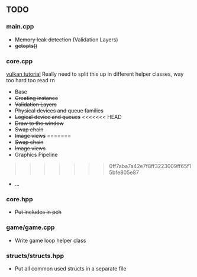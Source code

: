 ## TODO
### main.cpp
- ~~Memory leak detection~~ (Validation Layers)
- ~~getopts()~~

### core.cpp
[vulkan tutorial](https://vulkan-tutorial.com)
Really need to split this up in different helper classes, way too hard too read rn
- ~~Base~~
- ~~Creating instance~~
- ~~Validation Layers~~
- ~~Physical devices and queue families~~
- ~~Logical device and queues~~
<<<<<<< HEAD
- ~~Draw to the window~~
- ~~Swap chain~~
- ~~Image views~~
=======
- ~~Swap chain~~
- ~~Image views~~
- Graphics Pipeline
>>>>>>> 0ff7aba7a42e7f8ff3223009ff65f15bfe805e87
- ...

### core.hpp
- ~~Put includes in pch~~

### game/game.cpp
- Write game loop helper class

### structs/structs.hpp
- Put all common used structs in a separate file
